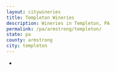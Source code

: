 ```yaml
---
layout: citywineries
title: Templeton Wineries
description: Wineries in Templeton, PA
permalink: /pa/armstrong/templeton/
state: pa
county: armstrong
city: templeton
---
```

-
